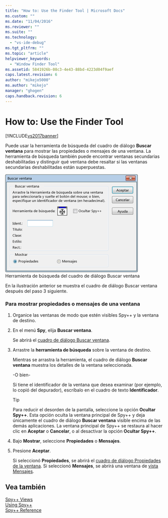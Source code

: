 ```yaml
---
title: "How to: Use the Finder Tool | Microsoft Docs"
ms.custom: ""
ms.date: "11/04/2016"
ms.reviewer: ""
ms.suite: ""
ms.technology: 
  - "vs-ide-debug"
ms.tgt_pltfrm: ""
ms.topic: "article"
helpviewer_keywords: 
  - "Window Finder Tool"
ms.assetid: 5841926b-08c3-4e43-88bd-4223d04f9aef
caps.latest.revision: 6
author: "mikejo5000"
ms.author: "mikejo"
manager: "ghogen"
caps.handback.revision: 6
---
```

# How to: Use the Finder Tool
[!INCLUDE[vs2017banner](../code-quality/includes/vs2017banner.md)]

Puede usar la herramienta de búsqueda del cuadro de diálogo **Buscar ventana** para mostrar las propiedades o mensajes de una ventana.  La herramienta de búsqueda también puede encontrar ventanas secundarias deshabilitadas y distinguir qué ventana debe resaltar si las ventanas secundarias deshabilitadas están superpuestas.  
  
 ![Cuadro de diálogo Buscar ventana de Spy&#43;&#43;](../debugger/media/icon_spy--_find.png "Icon\_Spy\+\+\_Find")  
Herramienta de búsqueda del cuadro de diálogo Buscar ventana  
  
 En la ilustración anterior se muestra el cuadro de diálogo Buscar ventana después del paso 3 siguiente.  
  
### Para mostrar propiedades o mensajes de una ventana  
  
1.  Organice las ventanas de modo que estén visibles Spy\+\+ y la ventana de destino.  
  
2.  En el menú **Spy**, elija **Buscar ventana**.  
  
     Se abrirá el [cuadro de diálogo Buscar ventana](../debugger/find-window-dialog-box.md).  
  
3.  Arrastre la **herramienta de búsqueda** sobre la ventana de destino.  
  
     Mientras se arrastra la herramienta, el cuadro de diálogo **Buscar ventana** muestra los detalles de la ventana seleccionada.  
  
     \-O bien\-  
  
     Si tiene el identificador de la ventana que desea examinar \(por ejemplo, lo copió del depurador\), escríbalo en el cuadro de texto **Identificador**.  
  
    > [!TIP]
    >  Para reducir el desorden de la pantalla, seleccione la opción **Ocultar Spy\+\+**.  Esta opción oculta la ventana principal de Spy\+\+ y deja únicamente el cuadro de diálogo **Buscar ventana** visible encima de las demás aplicaciones.  La ventana principal de Spy\+\+ se restaura al hacer clic en **Aceptar** o **Cancelar**, o al desactivar la opción **Ocultar Spy\+\+**.  
  
4.  Bajo **Mostrar**, seleccione **Propiedades** o **Mensajes**.  
  
5.  Presione **Aceptar**.  
  
     Si seleccionó **Propiedades**, se abrirá el [cuadro de diálogo Propiedades de la ventana](../debugger/window-properties-dialog-box.md).  Si seleccionó **Mensajes**, se abrirá una ventana de [vista Mensajes](../debugger/messages-view.md).  
  
## Vea también  
 [Spy\+\+ Views](../debugger/spy-increment-views.md)   
 [Using Spy\+\+](../debugger/using-spy-increment.md)   
 [Spy\+\+ Reference](../debugger/spy-increment-reference.md)